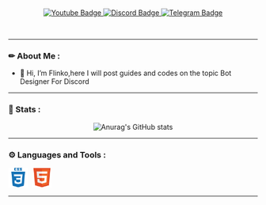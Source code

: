 <div id="header" align="center">

<img src=""/>

</div>

<div align="center">

<a href="https://youtube.com/channel/UC6wxUUCcg25HadmXsjgeklg"> <img src="https://img.shields.io/badge/YouTube-blueviolet?style=for-the-badge&logo=youtube&logoColor=white" alt="Youtube Badge"/> </a>
<a href="https://discord.gg/4jdNhx5fHw"> <img src="https://img.shields.io/badge/Discord-blueviolet?style=for-the-badge&logo=discord&logoColor=white" alt="Discord Badge"/> </a>
<a href="https://t.me/v_flinko"> <img src="https://img.shields.io/badge/Telegram-blueviolet?style=for-the-badge&logo=telegram&logoColor=white" alt="Telegram Badge"/> </a>



<img src="https://komarev.com/ghpvc/?username=vflinko&style=flat-square&color=blue" alt=""/>

</div>

---

### ✏  About Me :
- 👋 Hi, I’m Flinko,here I will post guides and codes on the topic Bot Designer For Discord

---

### 👑  Stats :

<div align="center">

![Anurag's GitHub stats](https://github-readme-stats.vercel.app/api?username=vflinko&show_icons=true&theme=radical)

</div>

---
### ⚙  Languages and Tools :

<img src="https://github.com/devicons/devicon/blob/master/icons/css3/css3-plain-wordmark.svg" title="CSS3" alt="CSS" width="40" height="40"/>&nbsp;
<img src="https://github.com/devicons/devicon/blob/master/icons/html5/html5-original.svg" title="HTML5" alt="HTML" width="40" height="40"/>&nbsp;

---

<!---
vflinko/vflinko is a ✨ special ✨ repository because its `README.md` 
--->
